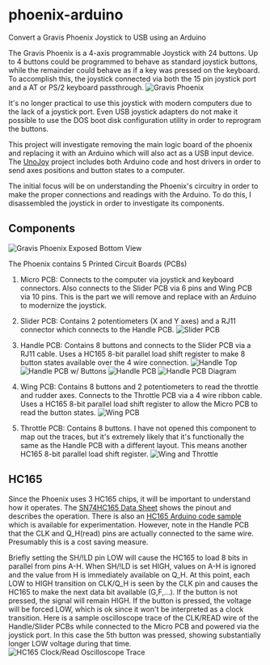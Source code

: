 # phoenix-arduino

Convert a Gravis Phoenix Joystick to USB using an Arduino

The Gravis Phoenix is a 4-axis programmable Joystick with 24 buttons. Up to 4 buttons could be programmed to behave as standard joystick buttons, while the remainder could behave as if a key was pressed on the keyboard. To accomplish this, the joystick connected via both the 15 pin joystick port and a AT or PS/2 keyboard passthrough.
![Gravis Phoenix](images/gravis_phoenix.jpg "Gravis Phoenix")

It's no longer practical to use this joystick with modern computers due to the lack of a joystick port. Even USB joystick adapters do not make it possible to use the DOS boot disk configuration utility in order to reprogram the buttons.

This project will investigate removing the main logic board of the phoenix and replacing it with an Arduino which will also act as a USB input device. The [UnoJoy](https://github.com/AlanChatham/UnoJoy) project includes both Arduino code and host drivers in order to send axes positions and button states to a computer.

The initial focus will be on understanding the Phoenix's circuitry in order to make the proper connections and readings with the Arduino. To do this, I disassembled the joystick in order to investigate its components.

## Components

![Gravis Phoenix Exposed Bottom View](images/phoenix_bottom_open.jpg)

The Phoenix contains 5 Printed Circuit Boards (PCBs)
1. Micro PCB: Connects to the computer via joystick and keyboard connectors. Also connects to the Slider PCB via 6 pins and Wing PCB via 10 pins. This is the part we will remove and replace with an Arduino to modernize the joystick.

2. Slider PCB: Contains 2 potentiometers (X and Y axes) and a RJ11 connector which connects to the Handle PCB.
![Slider PCB](images/slider_pcb.png)

3. Handle PCB: Contains 8 buttons and connects to the Slider PCB via a RJ11 cable. Uses a HC165 8-bit parallel load shift register to make 8 button states available over the 4 wire connection.
![Handle Top](images/handle_disassembly1.png)
![Handle PCB w/ Buttons](images/handle_disassembly2.png)
![Handle PCB](images/handle_disassembly3.png)
![Handle PCB Diagram](images/handle_pcb.png)

4. Wing PCB: Contains 8 buttons and 2 potentiometers to read the throttle and rudder axes. Connects to the Throttle PCB via a 4 wire ribbon cable. Uses a HC165 8-bit parallel load shift register to allow the Micro PCB to read the button states.
![Wing PCB](images/wing_pcb.png)

5. Throttle PCB: Contains 8 buttons. I have not opened this component to map out the traces, but it's extremely likely that it's functionally the same as the Handle PCB with a different layout. This means another HC165 8-bit parallel load shift register.
![Wing and Throttle](images/wing_throttle.png)

## HC165

Since the Phoenix uses 3 HC165 chips, it will be important to understand how it operates. The [SN74HC165 Data Sheet](images/SN74HC165.pdf) shows the pinout and describes the operation. There is also an [HC165 Arduino code sample](https://playground.arduino.cc/Code/ShiftRegSN74HC165N) which is available for experimentation. However, note in the Handle PCB that the CLK and Q_H(read) pins are actually connected to the same wire. Presumably this is a cost saving measure.

Briefly setting the SH/!LD pin LOW will cause the HC165 to load 8 bits in parallel from pins A-H. When SH/!LD is set HIGH, values on A-H is ignored and the value from H is immediately available on Q_H. At this point, each LOW to HIGH transition on CLK/Q_H is seen by the CLK pin and causes the HC165 to make the next data bit available (G,F,...). If the button is not pressed, the signal will remain HIGH. If the button is pressed, the voltage will be forced LOW, which is ok since it won't be interpreted as a clock transition. Here is a sample oscilloscope trace of the CLK/READ wire of the Handle/Slider PCBs while connected to the Micro PCB and powered via the joystick port. In this case the 5th button was pressed, showing substantially longer LOW voltage during that time.
![HC165 Clock/Read Oscilloscope Trace](images/clock_read_oscilloscope.png)
